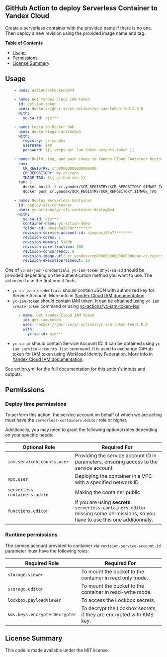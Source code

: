 ## GitHub Action to deploy Serverless Container to Yandex Cloud

Create a serverless container with the provided name if there is no one. Then deploy a new revision using the provided
image name and tag.

**Table of Contents**

<!-- toc -->

- [Usage](#usage)
- [Permissions](#permissions)
- [License Summary](#license-summary)

<!-- tocstop -->

## Usage

```yaml
    - uses: actions/checkout@v4
    
    - name: Get Yandex Cloud IAM token
      id: get-iam-token
      uses: docker://ghcr.io/yc-actions/yc-iam-token-fed:1.0.0
      with:
        yc-sa-id: aje***

    - name: Login to Docker Hub
      uses: docker/login-action@v3
      with:
        registry: cr.yandex
        username: iam
        password: ${{ steps.get-iam-token.outputs.token }}

    - name: Build, tag, and push image to Yandex Cloud Container Registry
      env:
        CR_REGISTRY: crp00000000000000000
        CR_REPOSITORY: my-cr-repo
        IMAGE_TAG: ${{ github.sha }}
      run: |
        docker build -t cr.yandex/$CR_REGISTRY/$CR_REPOSITORY:$IMAGE_TAG .
        docker push cr.yandex/$CR_REGISTRY/$CR_REPOSITORY:$IMAGE_TAG

    - name: Deploy Serverless Container
      id: deploy-sls-container
      uses: yc-actions/yc-sls-container-deploy@v4
      with:
        yc-sa-id: aje***
        container-name: yc-action-demo
        folder-id: bbajn5q2d74c********
        revision-service-account-id: ajeqnasj95o7********
        revision-cores: 1
        revision-memory: 512Mb
        revision-core-fraction: 100
        revision-concurrency: 8
        revision-image-url: cr.yandex/crp00000000000000000/my-cr-repo:${{ github.sha }}
        revision-execution-timeout: 10
```

One of `yc-sa-json-credentials`, `yc-iam-token` or `yc-sa-id` should be provided depending on the authentication method you
want to use. The action will use the first one it finds.
* `yc-sa-json-credentials` should contain JSON with authorized key for Service Account. More info
  in [Yandex Cloud IAM documentation](https://yandex.cloud/en/docs/iam/operations/authentication/manage-authorized-keys#cli_1).
* `yc-iam-token` should contain IAM token. It can be obtained using `yc iam create-token` command or using
  [yc-actions/yc-iam-token-fed](https://github.com/yc-actions/yc-iam-token-fed)
```yaml
      - name: Get Yandex Cloud IAM token
        id: get-iam-token
        uses: docker://ghcr.io/yc-actions/yc-iam-token-fed:1.0.0
        with:
          yc-sa-id: aje***
```
* `yc-sa-id` should contain Service Account ID. It can be obtained using `yc iam service-accounts list` command. It is
  used to exchange GitHub token for IAM token using Workload Identity Federation. More info in [Yandex Cloud IAM documentation](https://yandex.cloud/ru/docs/iam/concepts/workload-identity).


See [action.yml](action.yml) for the full documentation for this action's inputs and outputs.

## Permissions

### Deploy time permissions

To perform this action, the service account on behalf of which we are acting must have
the `serverless-containers.editor` role or higher.

Additionally, you may need to grant the following optional roles depending on your specific needs:

| Optional Role                 | Required For                                                                           |
|-------------------------------|----------------------------------------------------------------------------------------|
| `iam.serviceAccounts.user`    | Providing the service account ID in parameters, ensuring access to the service account |
| `vpc.user`                    | Deploying the container in a VPC with a specified network ID                           |
| `serverless-containers.admin` | Making the container public                                                            |
| `functions.editor`            | If you are using **secrets**. `serverless-containers.editor` missing some permissions, so you have to use this one additionnaly. |

### Runtime permissions

The service account provided to container via `revision-service-account-id` parameter must have the following roles:

| Required Role                 | Required For                                                        |
|-------------------------------|---------------------------------------------------------------------|
| `storage.viewer`              | To mount the bucket to the container in read only mode.             |
| `storage.editor`              | To mount the bucket to the container in read-write mode.            |
| `lockbox.payloadViewer`       | To access the Lockbox secrets.                                      |
| `kms.keys.encrypterDecrypter` | To decrypt the Lockbox secrets, if they are encrypted with KMS key. |

## License Summary

This code is made available under the MIT license.
